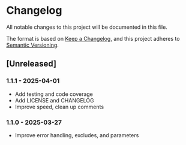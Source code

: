 # Changelog

All notable changes to this project will be documented in this file.

The format is based on [Keep a Changelog](https://keepachangelog.com/en/1.1.0/),
and this project adheres to [Semantic Versioning](https://semver.org/spec/v2.0.0.html).

## [Unreleased]

### 1.1.1 - 2025-04-01

- Add testing and code coverage
- Add LICENSE and CHANGELOG
- Improve speed, clean up comments

### 1.1.0 - 2025-03-27

- Improve error handling, excludes, and parameters
